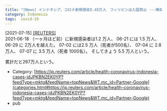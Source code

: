 ```yaml
---
title: "[News] インドネシア、コロナ新規感染5.45万人　フィリピンは入国禁止 ---陳腐な言い方だが・・・信じられない勢いで数字が増えている"
category: Indonesia
tags:  covid-19
---
```


[2021-07-15] [[REUTERS]](https://jp.reuters.com/article/health-coronavirus-indonesia-cases-idJPKBN2EK0YP?feedType=mktg&feedName=topNews&WT.mc_id=Partner-Google)  
 2021-06-18 （一ヶ月ほど前）に新規感染者は1.2 万人、 06-21 には 1.5 万人、
06-29 に 2万人を越えた。
07-02 には2.5 万人（死者が500名）、
07-04 に 2.8 万人、
07-07 に 3.5 万人（死者 1000名）。
そしてきょう 5.5 万人という。

 累計だと267万人という。

- Category: [https://jp.reuters.com/article/health-coronavirus-indonesia-cases-idJPKBN2EK0YP?feedType=mktg&feedName=topNews&WT.mc_id=Partner-Google](categories.html#https://jp.reuters.com/article/health-coronavirus-indonesia-cases-idJPKBN2EK0YP?feedType=mktg&feedName=topNews&WT.mc_id=Partner-Google)
- pub

